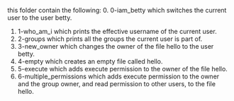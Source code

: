 this folder contain the following:
0. 0-iam_betty which switches the current user to the user betty.
1. 1-who_am_i which prints the effective username of the current user.
2. 2-groups which prints all the groups the current user is part of.
3. 3-new_owner which changes the owner of the file hello to the user betty.
4. 4-empty which creates an empty file called hello.
5. 5-execute which adds execute permission to the owner of the file hello.
6. 6-multiple_permissions which adds execute permission to the owner and the group owner, and read permission to other users, to the file hello.
